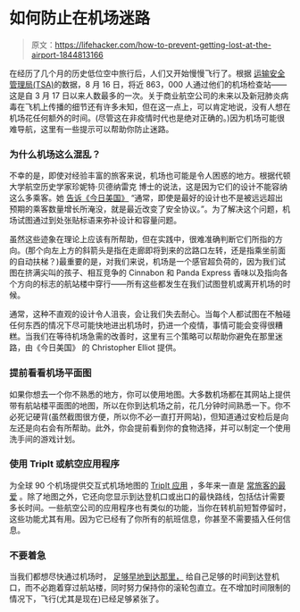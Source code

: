 # 如何防止在机场迷路

> 原文：<https://lifehacker.com/how-to-prevent-getting-lost-at-the-airport-1844813166>

在经历了几个月的历史低位空中旅行后，人们又开始慢慢飞行了。根据 [运输安全管理局(TSA)](https://www.tsa.gov/coronavirus/passenger-throughput)的数据，8 月 16 日，将近 863，000 人通过他们的机场检查站——这是自 3 月 17 日以来人数最多的一次。关于商业航空公司的未来以及新冠肺炎病毒在飞机上传播的细节还有许多未知，但在这一点上，可以肯定地说，没有人想在机场花任何额外的时间。(尽管这在非疫情时代也是绝对正确的。)因为机场可能很难导航，这里有一些提示可以帮助你防止迷路。



### 为什么机场这么混乱？

不幸的是，即使对经验丰富的旅客来说，机场也可能是令人困惑的地方。根据代顿大学航空历史学家珍妮特·贝德纳雷克 博士的说法，这是因为它们的设计不能容纳这么多乘客。她 [告诉《今日美国》](https://www.usatoday.com/story/travel/advice/2020/08/21/airports-give-travelers-sensory-overload-heres-how-fix-it/5615889002/) “通常，即使是最好的设计也不是被远远超出预期的乘客数量增长所淹没，就是最近改变了安全协议。”。为了解决这个问题，机场试图通过到处张贴标语来弥补设计和容量问题。

虽然这些迹象在理论上应该有所帮助，但在实践中，很难准确判断它们所指的方向。(那个向左上方的斜箭头是指在走廊即将到来的岔路口左转，还是指乘坐前面的自动扶梯？)最重要的是，对我们来说，机场是一个感官超负荷的，因为我们试图在挤满尖叫的孩子、相互竞争的 Cinnabon 和 Panda Express 香味以及指向各个方向的标志的航站楼中穿行——所有这些都发生在我们试图登机或离开机场的时候。

通常，这种不直观的设计令人沮丧，会让我们失去耐心。当每个人都试图在不触碰任何东西的情况下尽可能快地进出机场时，扔进一个疫情，事情可能会变得很糟糕。当我们在等待机场急需的改善时，这里有三个策略可以帮助你避免在那里迷路，由《今日美国》 的 Christopher Elliot 提供。

### 提前看看机场平面图

如果你想去一个你不熟悉的地方，你可以使用地图。大多数机场都在其网站上提供带有航站楼平面图的地图，所以在你到达机场之前，花几分钟时间熟悉一下。你不必死记硬背(虽然截图很方便，所以你不必一直打开网站)，但知道通过安检后是向左还是向右会有所帮助。此外，你会提前看到你的食物选择，并可以制定一个使用洗手间的游戏计划。

### 使用 TripIt 或航空应用程序

为全球 90 个机场提供交互式机场地图的 [TripIt 应用](https://www.tripit.com/web) ，多年来一直是 [常旅客的最爱](https://lifehacker.com/tripit-organizes-your-travel-itinerary-automatically-vi-300833) 。除了地图之外，它还向您显示到达登机口或出口的最快路线，包括估计需要多长时间。一些航空公司的应用程序也有类似的功能，当你在转机前短暂停留时，这些功能尤其有用。因为它已经有了你所有的航班信息，你甚至不需要插入任何信息。

### 不要着急

当我们都想尽快通过机场时， [足够早地到达那里，](https://www.usatoday.com/story/travel/advice/2020/08/21/airports-give-travelers-sensory-overload-heres-how-fix-it/5615889002/) 给自己足够的时间到达登机口，而不必跑着穿过航站楼，同时努力保持你的滚轮包直立。在不增加时间限制的情况下，飞行(尤其是现在)已经足够紧张了。
